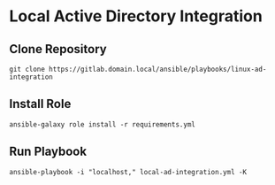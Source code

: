 # Local Active Directory Integration 

## Clone Repository

    git clone https://gitlab.domain.local/ansible/playbooks/linux-ad-integration

## Install Role

    ansible-galaxy role install -r requirements.yml

## Run Playbook 

    ansible-playbook -i "localhost," local-ad-integration.yml -K